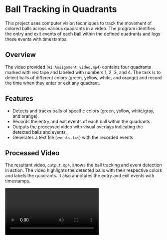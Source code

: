 

# Ball Tracking in Quadrants

This project uses computer vision techniques to track the movement of colored balls across various quadrants in a video. The program identifies the entry and exit events of each ball within the defined quadrants and logs these events with timestamps.

## Overview

The video provided (`AI Assignment video.mp4`) contains four quadrants marked with red tape and labeled with numbers 1, 2, 3, and 4. The task is to detect balls of different colors (green, yellow, white, and orange) and record the time when they enter or exit any quadrant.

## Features

- Detects and tracks balls of specific colors (green, yellow, white/gray, and orange).
- Records the entry and exit events of each ball within the quadrants.
- Outputs the processed video with visual overlays indicating the detected balls and events.
- Generates a text file (`events.txt`) with the recorded events.

## Processed Video

The resultant video, `output.mp4`, shows the ball tracking and event detection in action. The video highlights the detected balls with their respective colors and labels the quadrants. It also annotates the entry and exit events with timestamps.

![Processed Video](output.mp4)



